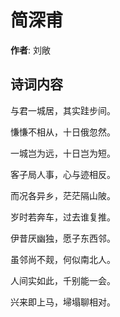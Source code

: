 # 简深甫

**作者**: 刘敞

## 诗词内容

与君一城居，其实跬步间。

慊慊不相从，十日俄忽然。

一城岂为远，十日岂为短。

客子局人事，心与迹相反。

而况各异乡，茫茫隔山陂。

岁时若奔车，过去谁复推。

伊昔厌幽独，愿子东西邻。

虽邻尚不觌，何似南北人。

人间实如此，千别能一会。

兴来即上马，埽塌聊相对。

